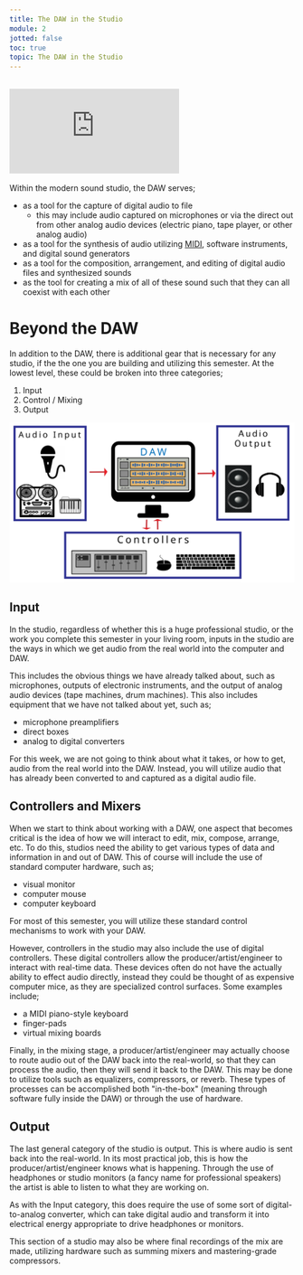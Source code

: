 ```yaml
---
title: The DAW in the Studio
module: 2
jotted: false
toc: true
topic: The DAW in the Studio
---
```



<br />

<div class="embed-responsive embed-responsive-16by9"><iframe class="embed-responsive-item" src="https://www.youtube.com/embed/TOC1gdKFKfo" frameborder="0" allow="accelerometer; autoplay; encrypted-media; gyroscope; picture-in-picture" allowfullscreen></iframe></div>


Within the modern sound studio, the DAW serves;

- as a tool for the capture of digital audio to file
    - this may include audio captured on microphones or via the direct out from other analog audio devices (electric piano, tape player, or other analog audio)
- as a tool for the synthesis of audio utilizing [MIDI](https://www.midi.org), software instruments, and digital sound generators
- as a tool for the composition, arrangement, and editing of digital audio files and synthesized sounds
- as the tool for creating a mix of all of these sound such that they can all coexist with each other

# Beyond the DAW

In addition to the DAW, there is additional gear that is necessary for any studio, if the the one you are building and utilizing this semester. At the lowest level, these could be broken into three categories;

1. Input
2. Control / Mixing
3. Output

![Overview of studio components](../imgs/studio-component-overview.svg "Overview of studio components")

## Input

In the studio, regardless of whether this is a huge professional studio, or the work you complete this semester in your living room, inputs in the studio are the ways in which we get audio from the real world into the computer and DAW.

This includes the obvious things we have already talked about, such as microphones, outputs of electronic instruments, and the output of analog audio devices (tape machines, drum machines). This also includes equipment that we have not talked about yet, such as;

- microphone preamplifiers
- direct boxes
- analog to digital converters

For this week, we are not going to think about what it takes, or how to get, audio from the real world into the DAW. Instead, you will utilize audio that has already been converted to and captured as a digital audio file.

## Controllers and Mixers

When we start to think about working with a DAW, one aspect that becomes critical is the idea of how we will interact to edit, mix, compose, arrange, etc. To do this, studios need the ability to get various types of data and information in and out of DAW. This of course will include the use of standard computer hardware, such as;

- visual monitor
- computer mouse
- computer keyboard

For most of this semester, you will utilize these standard control mechanisms to work with your DAW.

However, controllers in the studio may also include the use of digital controllers. These digital controllers allow the producer/artist/engineer to interact with real-time data. These devices often do not have the actually ability to effect audio directly, instead they could be thought of as expensive computer mice, as they are specialized control surfaces. Some examples include;

- a MIDI piano-style keyboard
- finger-pads
- virtual mixing boards

Finally, in the mixing stage, a producer/artist/engineer may actually choose to route audio out of the DAW back into the real-world, so that they can process the audio, then they will send it back to the DAW. This may be done to utilize tools such as equalizers, compressors, or reverb. These types of processes can be accomplished both "in-the-box" (meaning through software fully inside the DAW) or through the use of hardware.

## Output

The last general category of the studio is output. This is where audio is sent back into the real-world. In its most practical job, this is how the producer/artist/engineer knows what is happening. Through the use of headphones or studio monitors (a fancy name for professional speakers) the artist is able to listen to what they are working on.

As with the Input category, this does require the use of some sort of digital-to-analog converter, which can take digital audio and transform it into electrical energy appropriate to drive headphones or monitors.

This section of a studio may also be where final recordings of the mix are made, utilizing hardware such as summing mixers and mastering-grade compressors.
